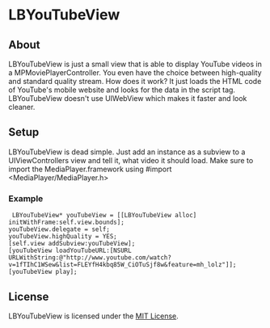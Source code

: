 # LBYouTubeView

## About
LBYouTubeView is just a small view that is able to display YouTube videos in a MPMoviePlayerController. You even have the choice between high-quality and standard quality stream.
How does it work? It just loads the HTML code of YouTube's mobile website and looks for the data in the script tag. LBYouTubeView doesn't use UIWebView which makes it faster and look cleaner.

## Setup
LBYouTubeView is dead simple. Just add an instance as a subview to a UIViewControllers view and tell it, what video it should load.
Make sure to import the MediaPlayer.framework using #import <MediaPlayer/MediaPlayer.h>

### Example
<pre><code>	LBYouTubeView* youTubeView = [[LBYouTubeView alloc] initWithFrame:self.view.bounds];
youTubeView.delegate = self;
youTubeView.highQuality = YES;
[self.view addSubview:youTubeView];
[youTubeView loadYouTubeURL:[NSURL URLWithString:@"http://www.youtube.com/watch?v=1fTIhC1WSew&list=FLEYfH4kbq85W_CiOTuSjf8w&feature=mh_lolz"]];
[youTubeView play]; </code></pre>

## License
LBYouTubeView is licensed under the [MIT License](http://opensource.org/licenses/mit-license.php). 
